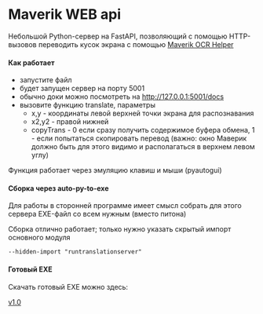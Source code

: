 # Maverik WEB api

Небольшой Python-сервер на FastAPI, позволяющий
с помощью HTTP-вызовов переводить кусок экрана с помощью
[Maverik OCR Helper](https://maverikocrhelper.blogspot.com/)

#### Как работает
- запустите файл
- будет запущен сервер на порту 5001
- обычно доки можно посмотреть на http://127.0.0.1:5001/docs
- вызовите функцию translate, параметры
  - x,y - координаты левой верхней точки экрана для распознавания
  - x2,y2 - правой нижней
  - copyTrans - 0 если сразу получить содержимое буфера обмена,
  1 - если попытаться скопировать перевод 
  (важно: окно Маверик должно быть для этого видимо и располагаться в верхнем левом углу)

Функция работает через эмуляцию клавиш и мыши (pyautogui)

#### Сборка через auto-py-to-exe

Для работы в сторонней программе имеет смысл собрать 
для этого сервера EXE-файл со всем нужным (вместо питона)

Сборка отлично работает; только нужно указать скрытый импорт основного модуля
```
--hidden-import "runtranslationserver"
```

#### Готовый EXE

Скачать готовый EXE можно здесь:

[v1.0](https://download.janvarev.ru/maverikwebapi/runtranslationserver10.exe)

